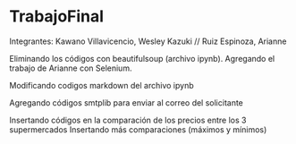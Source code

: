 # TrabajoFinal
Integrantes:
Kawano Villavicencio, Wesley Kazuki //
Ruiz Espinoza, Arianne

Eliminando los códigos con beautifulsoup (archivo ipynb).
Agregando el trabajo de Arianne con Selenium.


Modificando codigos markdown del archivo ipynb

Agregando códigos smtplib para enviar al correo del solicitante

Insertando códigos en la comparación de los precios entre los 3 supermercados
Insertando más comparaciones (máximos y mínimos)
